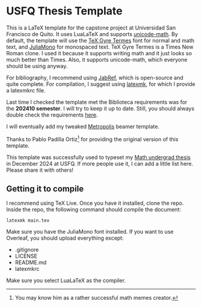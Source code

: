 # USFQ Thesis Template

This is a LaTeX template for the capstone project at Universidad
San Francisco de Quito. It uses LuaLaTeX and supports
[unicode-math][1]. By default, the template will use the [TeX
Gyre Termes][3] font for normal and math text, and [JuliaMono][4]
for monospaced text. TeX Gyre Termes is a Times New Roman clone.
I used it because it supports writing math and it just looks so
much better than Times. Also, it supports unicode-math, which
everyone should be using anyway.

For bibliography, I recommend using [JabRef][6], which is
open-source and quite complete. For compilation, I suggest using
[latexmk][8], for which I provide a latexmkrc file.

Last time I checked the template met the Biblioteca requirements
was for the **202410 semester**. I will try to keep it up to
date. Still, you should always double check the requirements
[here][5].

I will eventually add my tweaked [Metropolis][2] beamer template.

Thanks to Pablo Padilla Ortiz[^pablo] for providing the original
version of this template.

This template was successfully used to typeset my [Math undergrad
thesis][7] in December 2024 at USFQ. If more people use it, I can
add a little list here. Please share it with others!

## Getting it to compile

I recommend using TeX Live. Once you have it installed, clone the
repo. Inside the repo, the following command should compile the
document:

```
latexmk main.tex
```

Make sure you have the JuliaMono font installed. If you want to
use Overleaf, you should upload everything except:

- .gitignore
- LICENSE
- README.md
- latexmkrc

Make sure you select LuaLaTeX as the compiler.

[1]: https://ctan.org/pkg/unicode-math
[2]: https://github.com/matze/mtheme
[3]: https://www.gust.org.pl/projects/e-foundry/tex-gyre/termes
[4]: https://juliamono.netlify.app/
[5]: https://www.usfq.edu.ec/es/biblioteca
[6]: https://www.jabref.org/
[7]: http://repositorio.usfq.edu.ec/handle/23000/14173
[8]: https://ctan.org/pkg/latexmk/

[^pablo]: You may know him as a rather successful math memes
    creator.

